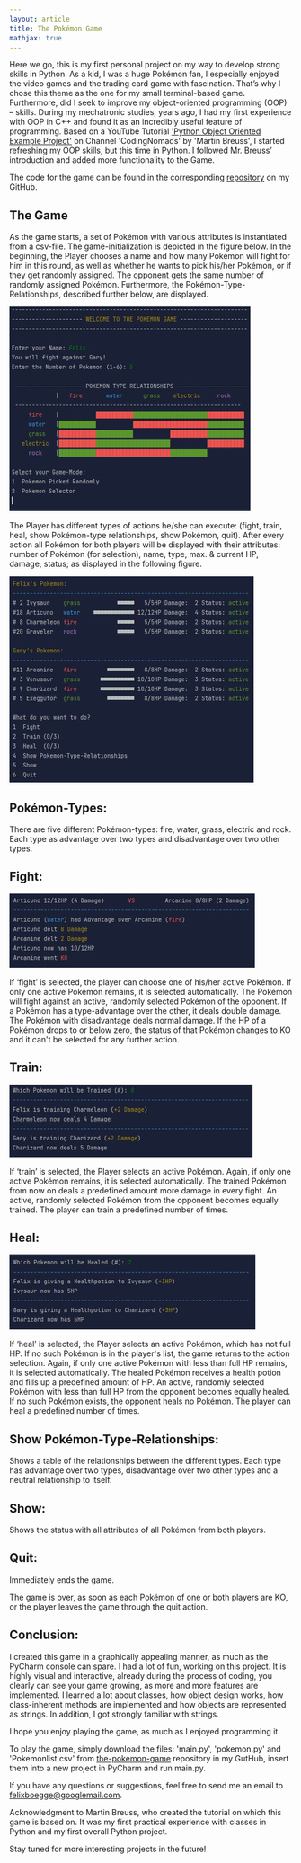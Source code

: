 ```yaml
---
layout: article
title: The Pokémon Game
mathjax: true
---
```


Here we go, this is my first personal project on my way to develop strong skills in Python. As a kid, I was a huge Pokémon fan, I especially enjoyed the video games and the trading card game with fascination. That’s why I chose this theme as the one for my small terminal-based game. Furthermore, did I seek to improve my object-oriented programming (OOP) – skills. During my mechatronic studies, years ago, I had my first experience with OOP in C++ and found it as an incredibly useful feature of programming. Based on a YouTube Tutorial ['Python Object Oriented Example Project'](https://www.youtube.com/watch?v=2AK7j8pIh-0&t=21s&ab_channel=CodingNomads) on Channel 'CodingNomads' by 'Martin Breuss', I started refreshing my OOP skills, but this time in Python. I followed Mr. Breuss’ introduction and added more functionality to the Game.

The code for the game can be found in the corresponding [repository](https://github.com/FelixBoegge/the_pokemon_game) on my GitHub.


## The Game
As the game starts, a set of Pokémon with various attributes is instantiated from a csv-file. The game-initialization is depicted in the figure below. In the beginning, the Player chooses a name and how many Pokémon will fight for him in this round, as well as whether he wants to pick his/her Pokémon, or if they get randomly assigned. The opponent gets the same number of randomly assigned Pokémon. Furthermore, the Pokémon-Type-Relationships, described further below, are displayed.

<img class="image image--xl" src="assets/the_pokemon_game/start.jpg"/>

The Player has different types of actions he/she can execute: (fight, train, heal, show Pokémon-type relationships, show Pokémon, quit). After every action all Pokémon for both players will be displayed with their attributes: number of Pokémon (for selection), name, type, max. & current HP, damage, status; as displayed in the following figure.

<img class="image image--xl" src="assets/the_pokemon_game/mainscreen.JPG"/>

## Pokémon-Types:
There are five different Pokémon-types: fire, water, grass, electric and rock. Each type as advantage over two types and disadvantage over two other types.

## Fight:
<img class="image image--xl" src="assets/the_pokemon_game/fight.jpg"/>

If ‘fight’ is selected, the player can choose one of his/her active Pokémon. If only one active Pokémon remains, it is selected automatically. The Pokémon will fight against an active, randomly selected Pokémon of the opponent. If a Pokémon has a type-advantage over the other, it deals double damage. The Pokémon with disadvantage deals normal damage. If the HP of a Pokémon drops to or below zero, the status of that Pokémon changes to KO and it can't be selected for any further action.

## Train:
<img class="image image--xl" src="assets/the_pokemon_game/train.jpg"/>

If ‘train’ is selected, the Player selects an active Pokémon. Again, if only one active Pokémon remains, it is selected automatically. The trained Pokémon from now on deals a predefined amount more damage in every fight. An active, randomly selected Pokémon from the opponent becomes equally trained. The player can train a predefined number of times.

## Heal:
<img class="image image--xl" src="assets/the_pokemon_game/heal.JPG"/>

If ‘heal’ is selected, the Player selects an active Pokémon, which has not full HP. If no such Pokémon is in the player's list, the game returns to the action selection. Again, if only one active Pokémon with less than full HP remains, it is selected automatically. The healed Pokémon receives a health potion and fills up a predefined amount of HP. An active, randomly selected Pokémon with less than full HP from the opponent becomes equally healed. If no such Pokémon exists, the opponent heals no Pokémon. The player can heal a predefined number of times.

## Show Pokémon-Type-Relationships:
Shows a table of the relationships between the different types. Each type has advantage over two types, disadvantage over two other types and a neutral relationship to itself.

## Show:
Shows the status with all attributes of all Pokémon from both players.

## Quit:
Immediately ends the game.

The game is over, as soon as each Pokémon of one or both players are KO, or the player leaves the game through the quit action.

## Conclusion:
I created this game in a graphically appealing manner, as much as the PyCharm console can spare. I had a lot of fun, working on this project. It is highly visual and interactive, already during the process of coding, you clearly can see your game growing, as more and more features are implemented. I learned a lot about classes, how object design works, how class-inherent methods are implemented and how objects are represented as strings. In addition, I got strongly familiar with strings. 

I hope you enjoy playing the game, as much as I enjoyed programming it.

To play the game, simply download the files: 'main.py', 'pokemon.py' and 'Pokemonlist.csv' from [the-pokemon-game](https://github.com/FelixBoegge/the_pokemon_game) repository in my GutHub, insert them into a new project in PyCharm and run main.py.

If you have any questions or suggestions, feel free to send me an email to felixboegge@googlemail.com.

Acknowledgment to Martin Breuss, who created the tutorial on which this game is based on. It was my first practical experience with classes in Python and my first overall Python project. 

Stay tuned for more interesting projects in the future!
